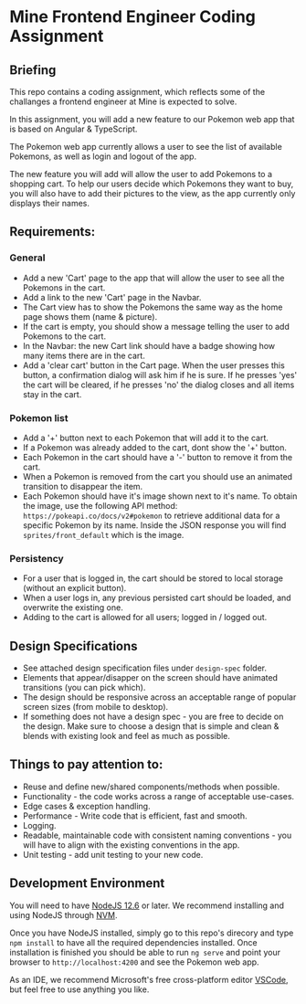 # Mine Frontend Engineer Coding Assignment

## Briefing

This repo contains a coding assignment, which reflects some of the challanges a frontend engineer at Mine is expected to solve.

In this assignment, you will add a new feature to our Pokemon web app that is based on Angular & TypeScript.

The Pokemon web app currently allows a user to see the list of available Pokemons, as well as login and logout of the app.

The new feature you will add will allow the user to add Pokemons to a shopping cart. To help our users decide which Pokemons they want to buy, you will also have to add their pictures to the view, as the app currently only displays their names.

## Requirements:
### General
- Add a new 'Cart' page to the app that will allow the user to see all the Pokemons in the cart.
- Add a link to the new 'Cart' page in the Navbar.
- The Cart view has to show the Pokemons the same way as the home page shows them (name & picture).
- If the cart is empty, you should show a message telling the user to add Pokemons to the cart.
- In the Navbar: the new Cart link should have a badge showing how many items there are in the cart.
- Add a 'clear cart' button in the Cart page. When the user presses this button, a confirmation dialog will ask him if he is sure. If he presses 'yes' the cart will be cleared, if he presses 'no' the dialog closes and all items stay in the cart.
### Pokemon list
- Add a '+' button next to each Pokemon that will add it to the cart.
- If a Pokemon was already added to the cart, dont  show the '+' button.
- Each Pokemon in the cart should have a '-' button to remove it from the cart.
- When a Pokemon is removed from the cart you should use an animated transition to disappear the item.
- Each Pokemon should have it's image shown next to it's name. To obtain the image, use the following API method: `https://pokeapi.co/docs/v2#pokemon` to retrieve additional data for a specific Pokemon by its name. Inside the JSON response you will find `sprites/front_default` which is the image.
### Persistency
- For a user that is logged in, the cart should be stored to local storage (without an explicit button).
- When a user logs in, any previous persisted cart should be loaded, and overwrite the existing one.
- Adding to the cart is allowed for all users; logged in / logged out.


## Design Specifications
- See attached design specification files under `design-spec` folder.
- Elements that appear/disapper on the screen should have animated transitions (you can pick which).
- The design should be responsive across an acceptable range of popular screen sizes (from mobile to desktop).
- If something does not have a design spec - you are free to decide on the design. Make sure to choose a design that is simple and clean & blends with existing look and feel as much as possible.

## Things to pay attention to:
- Reuse and define new/shared components/methods when possible.
- Functionality - the code works across a range of acceptable use-cases.
- Edge cases & exception handling.
- Performance - Write code that is efficient, fast and smooth.
- Logging.
- Readable, maintainable code with consistent naming conventions - you will have to align with the existing conventions in the app.
- Unit testing - add unit testing to your new code.


## Development Environment

You will need to have [NodeJS 12.6](https://nodejs.org/en/download/) or later. We recommend installing and using NodeJS through [NVM](https://github.com/nvm-sh/nvm).

Once you have NodeJS installed, simply go to this repo's direcory and type `npm install` to have all the required dependencies installed.
Once installation is finished you should be able to run `ng serve` and point your browser to `http://localhost:4200` and see the Pokemon web app.

As an IDE, we recommend Microsoft's free cross-platform editor [VSCode](https://code.visualstudio.com/), but feel free to use anything you like.